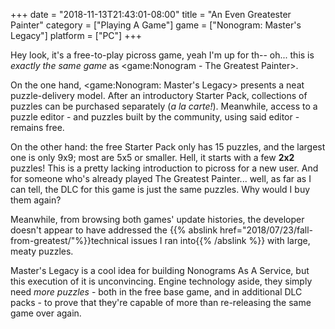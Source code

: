 +++
date = "2018-11-13T21:43:01-08:00"
title = "An Even Greatester Painter"
category = ["Playing A Game"]
game = ["Nonogram: Master's Legacy"]
platform = ["PC"]
+++

Hey look, it's a free-to-play picross game, yeah I'm up for th-- oh... this is <i>exactly the same game</i> as <game:Nonogram - The Greatest Painter>.

On the one hand, <game:Nonogram: Master's Legacy> presents a neat puzzle-delivery model.  After an introductory Starter Pack, collections of puzzles can be purchased separately (<i>a la carte!</i>).  Meanwhile, access to a puzzle editor - and puzzles built by the community, using said editor - remains free.

On the other hand: the free Starter Pack only has 15 puzzles, and the largest one is only 9x9; most are 5x5 or smaller.  Hell, it starts with a few <b>2x2</b> puzzles!  This is a pretty lacking introduction to picross for a new user.  And for someone who's already played The Greatest Painter... well, as far as I can tell, the DLC for this game is just the same puzzles.  Why would I buy them again?

Meanwhile, from browsing both games' update histories, the developer doesn't appear to have addressed the {{% abslink href="2018/07/23/fall-from-greatest/"%}}technical issues I ran into{{% /abslink %}} with large, meaty puzzles.

Master's Legacy is a cool idea for building Nonograms As A Service, but this execution of it is unconvincing.  Engine technology aside, they simply need <i>more puzzles</i> - both in the free base game, and in additional DLC packs - to prove that they're capable of more than re-releasing the same game over again.
